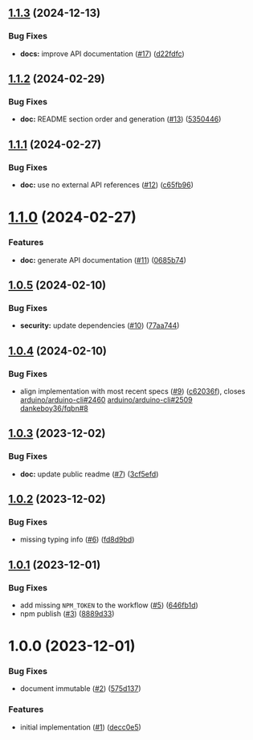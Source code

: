 ## [1.1.3](https://github.com/dankeboy36/fqbn/compare/1.1.2...1.1.3) (2024-12-13)


### Bug Fixes

* **docs:** improve API documentation ([#17](https://github.com/dankeboy36/fqbn/issues/17)) ([d22fdfc](https://github.com/dankeboy36/fqbn/commit/d22fdfcdf056dfdc4bc1a64854b1444c6ba04d8c))

## [1.1.2](https://github.com/dankeboy36/fqbn/compare/1.1.1...1.1.2) (2024-02-29)


### Bug Fixes

* **doc:** README section order and generation ([#13](https://github.com/dankeboy36/fqbn/issues/13)) ([5350446](https://github.com/dankeboy36/fqbn/commit/53504462066893adc384df494df9b5995d2414ef))

## [1.1.1](https://github.com/dankeboy36/fqbn/compare/1.1.0...1.1.1) (2024-02-27)


### Bug Fixes

* **doc:** use no external API references ([#12](https://github.com/dankeboy36/fqbn/issues/12)) ([c65fb96](https://github.com/dankeboy36/fqbn/commit/c65fb96509c84561c5c810a8ced613ef4c70f593))

# [1.1.0](https://github.com/dankeboy36/fqbn/compare/1.0.5...1.1.0) (2024-02-27)


### Features

* **doc:** generate API documentation ([#11](https://github.com/dankeboy36/fqbn/issues/11)) ([0685b74](https://github.com/dankeboy36/fqbn/commit/0685b74d1dac6cb6c3cb7e0fc18a61e7985272fe))

## [1.0.5](https://github.com/dankeboy36/fqbn/compare/1.0.4...1.0.5) (2024-02-10)


### Bug Fixes

* **security:** update dependencies ([#10](https://github.com/dankeboy36/fqbn/issues/10)) ([77aa744](https://github.com/dankeboy36/fqbn/commit/77aa7448071a86419426291763ac647de48e6058))

## [1.0.4](https://github.com/dankeboy36/fqbn/compare/1.0.3...1.0.4) (2024-02-10)


### Bug Fixes

* align implementation with most recent specs ([#9](https://github.com/dankeboy36/fqbn/issues/9)) ([c62036f](https://github.com/dankeboy36/fqbn/commit/c62036f3b27dafde2b51cd5216a49550ab91bc44)), closes [arduino/arduino-cli#2460](https://github.com/arduino/arduino-cli/issues/2460) [arduino/arduino-cli#2509](https://github.com/arduino/arduino-cli/issues/2509) [dankeboy36/fqbn#8](https://github.com/dankeboy36/fqbn/issues/8)

## [1.0.3](https://github.com/dankeboy36/fqbn/compare/1.0.2...1.0.3) (2023-12-02)


### Bug Fixes

* **doc:** update public readme ([#7](https://github.com/dankeboy36/fqbn/issues/7)) ([3cf5efd](https://github.com/dankeboy36/fqbn/commit/3cf5efd23825f2ff073b7a394ce4349bb9234b90))

## [1.0.2](https://github.com/dankeboy36/fqbn/compare/1.0.1...1.0.2) (2023-12-02)


### Bug Fixes

* missing typing info ([#6](https://github.com/dankeboy36/fqbn/issues/6)) ([fd8d9bd](https://github.com/dankeboy36/fqbn/commit/fd8d9bdc495ae824f72fc4b1ebeb4284b091d6a1))

## [1.0.1](https://github.com/dankeboy36/fqbn/compare/1.0.0...1.0.1) (2023-12-01)


### Bug Fixes

* add missing `NPM_TOKEN` to the workflow ([#5](https://github.com/dankeboy36/fqbn/issues/5)) ([646fb1d](https://github.com/dankeboy36/fqbn/commit/646fb1d9881217768fde265c2a09948df2726484))
* npm publish ([#3](https://github.com/dankeboy36/fqbn/issues/3)) ([8889d33](https://github.com/dankeboy36/fqbn/commit/8889d3364c4a128eaebc82f78a3a5dbe2abf609b))

# 1.0.0 (2023-12-01)


### Bug Fixes

* document immutable ([#2](https://github.com/dankeboy36/fqbn/issues/2)) ([575d137](https://github.com/dankeboy36/fqbn/commit/575d13765dbcc84a0d7c3d711d56b19573af950c))


### Features

* initial implementation ([#1](https://github.com/dankeboy36/fqbn/issues/1)) ([decc0e5](https://github.com/dankeboy36/fqbn/commit/decc0e5db881ec0fbbc8a3e68e4cfb019006e5a4))

